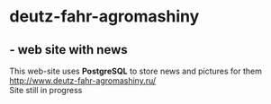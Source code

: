 # deutz-fahr-agromashiny
## - web site with news
This web-site uses **PostgreSQL** to store news and pictures for them <br>
http://www.deutz-fahr-agromashiny.ru/ <br>
Site still in progress 
